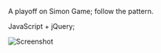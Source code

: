 A playoff on Simon Game; follow the pattern.

JavaScript + jQuery;

![Screenshot](./assets/screenshot-1.png)

